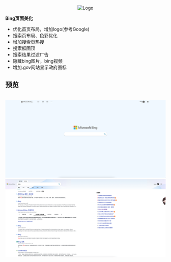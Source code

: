 
<p align="center">
<img width="200" src=“./Bing-Logo.png” alt="Logo" />
</p>

**Bing页面美化**
- 优化首页布局，增加logo(参考Google)
- 搜索页布局、色彩优化
- 增加搜索页热搜
- 搜索框固顶
- 搜索结果过滤广告
- 隐藏bing图片，bing视频
- 增加.gov网站显示政府图标

## 预览
<br/>

<img src="./bing首页.png" width="800" alt="bing首页" />
<br/>
<img src="./bing搜索页.png" width="800" alt="bing搜索页" />


